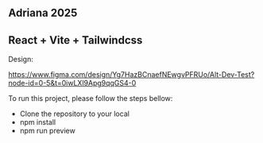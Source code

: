 ## Adriana 2025

## React + Vite + Tailwindcss

Design:

https://www.figma.com/design/Yg7HazBCnaefNEwgvPFRUo/Alt-Dev-Test?node-id=0-5&t=0iwLXl9Apg9qqGS4-0

To run this project, please follow the steps bellow:

- Clone the repository to your local
- npm install
- npm run preview
